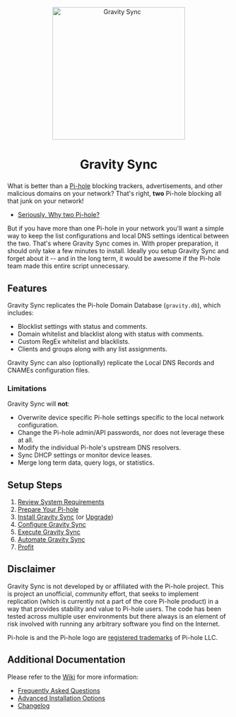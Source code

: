 <p align="center">
<img src="https://vmstan.com/content/images/2021/02/gs-logo.svg" width="300" alt="Gravity Sync">
</p>

<span align="center">

# Gravity Sync

</span>

###

What is better than a [Pi-hole](https://github.com/pi-hole/pi-hole) blocking trackers, advertisements, and other malicious domains on your network? That's right, **two** Pi-hole blocking all that junk on your network! 

- [Seriously. Why two Pi-hole?](https://github.com/vmstan/gravity-sync/wiki/Frequent-Questions#why-do-i-need-more-than-one-pi-hole)

But if you have more than one Pi-hole in your network you'll want a simple way to keep the list configurations and local DNS settings identical between the two. That's where Gravity Sync comes in. With proper preparation, it should only take a few minutes to install. Ideally you setup Gravity Sync and forget about it -- and in the long term, it would be awesome if the Pi-hole team made this entire script unnecessary.

## Features

Gravity Sync replicates the Pi-hole Domain Database (`gravity.db`), which includes:
- Blocklist settings with status and comments.
- Domain whitelist and blacklist along with status with comments.
- Custom RegEx whitelist and blacklists.
- Clients and groups along with any list assignments.

Gravity Sync can also (optionally) replicate the Local DNS Records and CNAMEs configuration files.

### Limitations

Gravity Sync will **not**:

- Overwrite device specific Pi-hole settings specific to the local network configuration.
- Change the Pi-hole admin/API passwords, nor does not leverage these at all.
- Modify the individual Pi-hole's upstream DNS resolvers.
- Sync DHCP settings or monitor device leases.
- Merge long term data, query logs, or statistics.

## Setup Steps

1. [Review System Requirements](https://github.com/vmstan/gravity-sync/wiki/System-Requirements)
2. [Prepare Your Pi-hole](https://github.com/vmstan/gravity-sync/wiki/Installing#primary-pi-hole)
3. [Install Gravity Sync](https://github.com/vmstan/gravity-sync/wiki/Installing#secondary-pi-hole) (or [Upgrade](https://github.com/vmstan/gravity-sync/wiki/Updating))
4. [Configure Gravity Sync](https://github.com/vmstan/gravity-sync/wiki/Installing#configuration)
5. [Execute Gravity Sync](https://github.com/vmstan/gravity-sync/wiki/Installing#execution)
6. [Automate Gravity Sync](https://github.com/vmstan/gravity-sync/wiki/Installing#automation)
7. [Profit](https://memory-alpha.fandom.com/wiki/Rules_of_Acquisition)

## Disclaimer

Gravity Sync is not developed by or affiliated with the Pi-hole project. This is project an unofficial, community effort, that seeks to implement replication (which is currently not a part of the core Pi-hole product) in a way that provides stability and value to Pi-hole users. The code has been tested across multiple user environments but there always is an element of risk involved with running any arbitrary software you find on the Internet.

Pi-hole is and the Pi-hole logo are [registered trademarks](https://pi-hole.net/trademark-rules-and-brand-guidelines/) of Pi-hole LLC.

## Additional Documentation

Please refer to the [Wiki](https://github.com/vmstan/gravity-sync/wiki) for more information:

- [Frequently Asked Questions](https://github.com/vmstan/gravity-sync/wiki/Frequent-Questions)
- [Advanced Installation Options](https://github.com/vmstan/gravity-sync/wiki/Under-The-Covers)
- [Changelog](https://github.com/vmstan/gravity-sync/wiki/Changelog)
